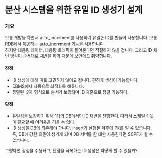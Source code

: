 # 분산 시스템을 위한 유일 ID 생성기 설계

### 개요
보통 개발을 하면서 auto_increment를 사용하여 유일한 ID를 만들어 사용합니다. 보통 RDB에서 제공하는 auto_increment 기능을 사용합니다.  
하지만 대용량 데이터, 대용량 트래픽이 들어온다면 적절하지 않을 겁니다. 그리고 ID 채번 방식이 순서대로 채번을 하기 때문에 보안에도 취약합니다.

#### 장점
- ID 생성에 대해 따로 고민하지 않아도 됩니다. 편하게 생성이 가능합니다.
- DBMS에서 자동으로 최적화를 해줍니다.
- 정렬된 숫자 형식으로 순서가 보장되며 ID 기준으로 정렬 가능하다.

#### 단점
- 유일성을 보장하기 위해 1대의 DB에서만 ID 채번을 진행한다. 따라서 스케일 아웃이 필요할 때 어려움을 겪을 수 있다.
- ID 생성을 DB에 의존해야 합니다. insert가 실행된 이후에 PK를 알 수 있습니다. 즉, DB에 강한 의존이 생기게 되며 DB 서버를 한 대만 사용한다면 SOPF가 될 수 있습니다.

그렇다면 장점을 수용하고, 단점을 극복하는 ID 생성은 어떻게 할 수 있을까?


